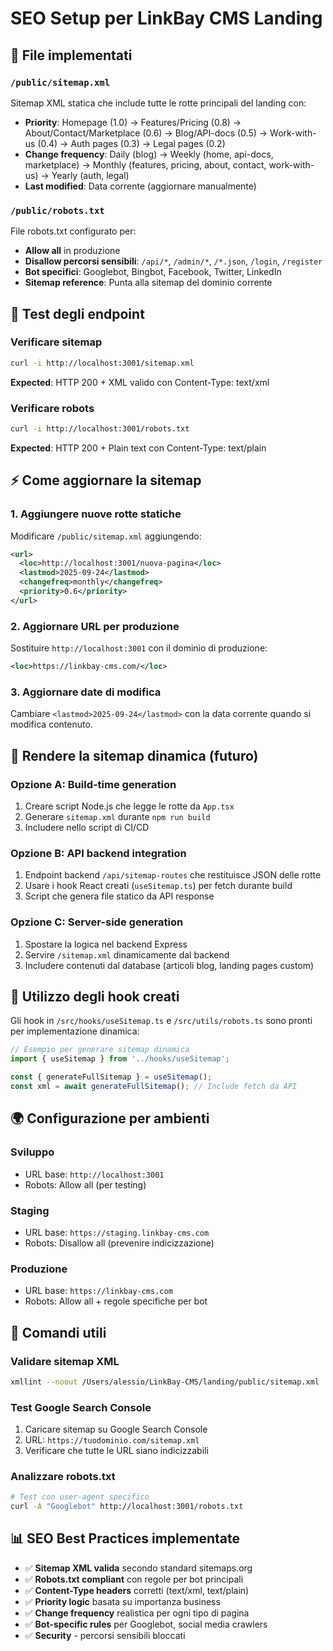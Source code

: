 # SEO Setup per LinkBay CMS Landing

## 📄 File implementati

### `/public/sitemap.xml`
Sitemap XML statica che include tutte le rotte principali del landing con:
- **Priority**: Homepage (1.0) → Features/Pricing (0.8) → About/Contact/Marketplace (0.6) → Blog/API-docs (0.5) → Work-with-us (0.4) → Auth pages (0.3) → Legal pages (0.2)
- **Change frequency**: Daily (blog) → Weekly (home, api-docs, marketplace) → Monthly (features, pricing, about, contact, work-with-us) → Yearly (auth, legal)
- **Last modified**: Data corrente (aggiornare manualmente)

### `/public/robots.txt`
File robots.txt configurato per:
- **Allow all** in produzione
- **Disallow percorsi sensibili**: `/api/*`, `/admin/*`, `/*.json`, `/login`, `/register`
- **Bot specifici**: Googlebot, Bingbot, Facebook, Twitter, LinkedIn
- **Sitemap reference**: Punta alla sitemap del dominio corrente

## 🚀 Test degli endpoint

### Verificare sitemap
```bash
curl -i http://localhost:3001/sitemap.xml
```
**Expected**: HTTP 200 + XML valido con Content-Type: text/xml

### Verificare robots
```bash
curl -i http://localhost:3001/robots.txt  
```
**Expected**: HTTP 200 + Plain text con Content-Type: text/plain

## ⚡ Come aggiornare la sitemap

### 1. Aggiungere nuove rotte statiche
Modificare `/public/sitemap.xml` aggiungendo:
```xml
<url>
  <loc>http://localhost:3001/nuova-pagina</loc>
  <lastmod>2025-09-24</lastmod>
  <changefreq>monthly</changefreq>
  <priority>0.6</priority>
</url>
```

### 2. Aggiornare URL per produzione
Sostituire `http://localhost:3001` con il dominio di produzione:
```xml
<loc>https://linkbay-cms.com/</loc>
```

### 3. Aggiornare date di modifica
Cambiare `<lastmod>2025-09-24</lastmod>` con la data corrente quando si modifica contenuto.

## 🔄 Rendere la sitemap dinamica (futuro)

### Opzione A: Build-time generation
1. Creare script Node.js che legge le rotte da `App.tsx`
2. Generare `sitemap.xml` durante `npm run build`
3. Includere nello script di CI/CD

### Opzione B: API backend integration
1. Endpoint backend `/api/sitemap-routes` che restituisce JSON delle rotte
2. Usare i hook React creati (`useSitemap.ts`) per fetch durante build
3. Script che genera file statico da API response

### Opzione C: Server-side generation
1. Spostare la logica nel backend Express
2. Servire `/sitemap.xml` dinamicamente dal backend
3. Includere contenuti dal database (articoli blog, landing pages custom)

## 📝 Utilizzo degli hook creati

Gli hook in `/src/hooks/useSitemap.ts` e `/src/utils/robots.ts` sono pronti per implementazione dinamica:

```typescript
// Esempio per generare sitemap dinamica
import { useSitemap } from '../hooks/useSitemap';

const { generateFullSitemap } = useSitemap();
const xml = await generateFullSitemap(); // Include fetch da API
```

## 🌍 Configurazione per ambienti

### Sviluppo
- URL base: `http://localhost:3001`
- Robots: Allow all (per testing)

### Staging  
- URL base: `https://staging.linkbay-cms.com`
- Robots: Disallow all (prevenire indicizzazione)

### Produzione
- URL base: `https://linkbay-cms.com`  
- Robots: Allow all + regole specifiche per bot

## 🔧 Comandi utili

### Validare sitemap XML
```bash
xmllint --noout /Users/alessio/LinkBay-CMS/landing/public/sitemap.xml
```

### Test Google Search Console
1. Caricare sitemap su Google Search Console
2. URL: `https://tuodominio.com/sitemap.xml`
3. Verificare che tutte le URL siano indicizzabili

### Analizzare robots.txt
```bash
# Test con user-agent specifico
curl -A "Googlebot" http://localhost:3001/robots.txt
```

## 📊 SEO Best Practices implementate

- ✅ **Sitemap XML valida** secondo standard sitemaps.org
- ✅ **Robots.txt compliant** con regole per bot principali
- ✅ **Content-Type headers** corretti (text/xml, text/plain)
- ✅ **Priority logic** basata su importanza business
- ✅ **Change frequency** realistica per ogni tipo di pagina
- ✅ **Bot-specific rules** per Googlebot, social media crawlers
- ✅ **Security** - percorsi sensibili bloccati